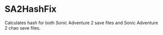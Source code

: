 # SA2HashFix
Calculates hash for both Sonic Adventure 2 save files and Sonic Adventure 2 chao save files.
